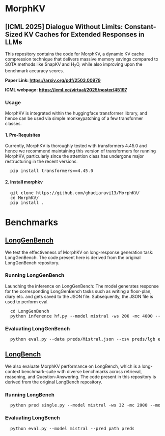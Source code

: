 # MorphKV

## [ICML 2025] Dialogue Without Limits: Constant-Sized KV Caches for Extended Responses in LLMs

This repository contains the code for MorphKV, a dynamic KV cache compression technique that delivers massive memory savings compared to SOTA methods like SnapKV and H$_2$O,
while also improving upon the benchmark accuracy scores.

**Paper Link: https://arxiv.org/pdf/2503.00979**

**ICML webpage: https://icml.cc/virtual/2025/poster/45197**

### Usage
MorphKV is integrated within the huggingface transformer library, and hence can be used via simple monkeypatching of a few transformer classes. 

#### 1. Pre-Requisites
Currently, MorphKV is thoroughly tested with transformers 4.45.0 and hence we recommend maintaining this version of transformers for running MorphKV, particularly since the attention class has undergone major restructuring in the recent versions.

<pre>
  pip install transformers==4.45.0
</pre>

#### 2. Install morphkv

<pre>
  git clone https://github.com/ghadiaravi13/MorphKV/
  cd MorphKV/
  pip install .
</pre>

# Benchmarks

## [LongGenBench](https://github.com/mozhu621/LongGenBench/)

We test the effectiveness of MorphKV on long-response generation task: LongGenBench. The code present here is derived from the original LongGenBench repository.


### Running LongGenBench

Launching the inference on LongGenBench: The model generates response for the corresponding LongGenBench tasks such as writing a floor-plan, diary etc. and gets saved to the JSON file. Subsequently, the JSON file is used to perform eval.

<pre>
  cd LongGenBench
  python inference_hf.py --model mistral -ws 200 -mc 4000 --morph_type max_fused --input_file ../Dataset/Dataset_short.json --preds_path preds --output_file preds/Mistral.json
</pre>

### Evaluating LongGenBench
<pre>
  python eval.py --data preds/Mistral.json --csv preds/lgb_eval.csv
</pre>

## [LongBench](https://github.com/THUDM/LongBench)

We also evaluate MorphKV performance on LongBench, which is a long-context benchmark-suite with diverse benchmarks across retrieval, reasoning, and Question-Answering. The code present in this repository is derived from the original LongBench repository.

### Running LongBench

<pre>
  python pred_single.py --model mistral -ws 32 -mc 2000 --morph_type sum_fused --pred_path preds
</pre>

### Evaluating LongBench
<pre>
  python eval.py --model mistral --pred_path preds
</pre>

